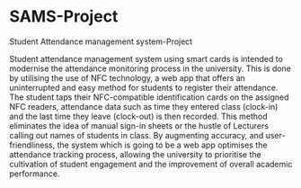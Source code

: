 # SAMS-Project
Student Attendance management system-Project 

Student attendance management system using smart cards is intended to modernise the attendance monitoring process in the university. This is done by utilising the use of NFC technology, a web app that offers an uninterrupted and easy method for students to register their attendance. The student taps their NFC-compatible identification cards on the assigned NFC readers, attendance data such as time they entered class (clock-in) and the last time they leave (clock-out) is then recorded. This method eliminates the idea of manual sign-in sheets or the hustle of Lecturers calling out names of students in class. By augmenting accuracy, and user-friendliness, the system which is going to be a web app  optimises the attendance tracking process, allowing the university to prioritise the cultivation of student engagement and the improvement of overall academic performance. 
